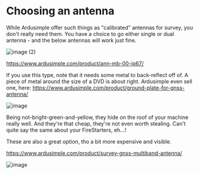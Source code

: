 # Choosing an antenna

While Ardusimple offer such things as "calibrated" antennas for survey, you don't really need them. You have a choice to go either single or dual antenna - and the below antennas will work just fine.

![image (2)](https://user-images.githubusercontent.com/9885921/213874146-f8f6dbf1-835e-47d6-b430-83c56819cf17.png)

https://www.ardusimple.com/product/ann-mb-00-ip67/

If you use this type, note that it needs some metal to back-reflect off of. A piece of metal around the size of a DVD is about right. Ardusimple even sell one, here: https://www.ardusimple.com/product/ground-plate-for-gnss-antenna/

![image](https://github.com/user-attachments/assets/429f3b67-cafe-46c1-bf79-2be885eea112)

Being not-bright-green-and-yellow, they hide on the roof of your machine really well. And they're that cheap, they're not even worth stealing. Can't quite say the same about your FireStarters, eh...!

These are also a great option, tho a bit more expensive and visible.

https://www.ardusimple.com/product/survey-gnss-multiband-antenna/

![image](https://github.com/user-attachments/assets/ffb84d77-592e-4677-b11e-88e969732ea1)
